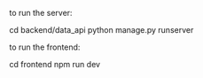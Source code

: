 to run the server:

cd backend/data_api
python manage.py runserver


to run the frontend:

cd frontend
npm run dev
